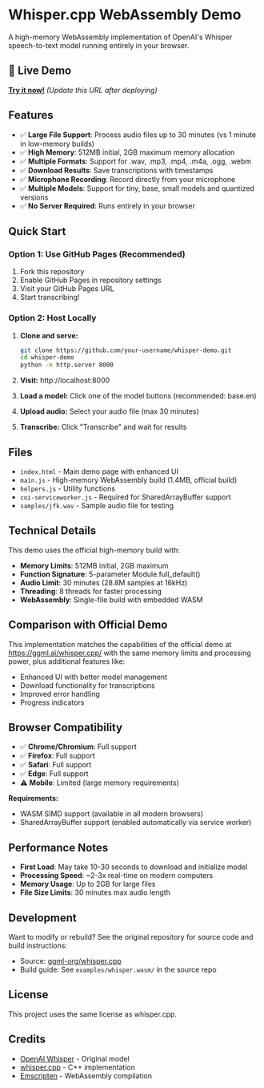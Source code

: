 # Whisper.cpp WebAssembly Demo

A high-memory WebAssembly implementation of OpenAI's Whisper speech-to-text model running entirely in your browser.

## 🚀 Live Demo

**[Try it now!](https://your-username.github.io/whisper-demo)** *(Update this URL after deploying)*

## Features

- ✅ **Large File Support**: Process audio files up to 30 minutes (vs 1 minute in low-memory builds)
- ✅ **High Memory**: 512MB initial, 2GB maximum memory allocation
- ✅ **Multiple Formats**: Support for .wav, .mp3, .mp4, .m4a, .ogg, .webm
- ✅ **Download Results**: Save transcriptions with timestamps
- ✅ **Microphone Recording**: Record directly from your microphone
- ✅ **Multiple Models**: Support for tiny, base, small models and quantized versions
- ✅ **No Server Required**: Runs entirely in your browser

## Quick Start

### Option 1: Use GitHub Pages (Recommended)
1. Fork this repository
2. Enable GitHub Pages in repository settings
3. Visit your GitHub Pages URL
4. Start transcribing!

### Option 2: Host Locally
1. **Clone and serve:**
   ```bash
   git clone https://github.com/your-username/whisper-demo.git
   cd whisper-demo
   python -m http.server 8000
   ```
   
2. **Visit:** http://localhost:8000

3. **Load a model:** Click one of the model buttons (recommended: base.en)

4. **Upload audio:** Select your audio file (max 30 minutes)

5. **Transcribe:** Click "Transcribe" and wait for results

## Files

- `index.html` - Main demo page with enhanced UI
- `main.js` - High-memory WebAssembly build (1.4MB, official build)
- `helpers.js` - Utility functions
- `coi-serviceworker.js` - Required for SharedArrayBuffer support
- `samples/jfk.wav` - Sample audio file for testing

## Technical Details

This demo uses the official high-memory build with:
- **Memory Limits**: 512MB initial, 2GB maximum  
- **Function Signature**: 5-parameter Module.full_default()
- **Audio Limit**: 30 minutes (28.8M samples at 16kHz)
- **Threading**: 8 threads for faster processing
- **WebAssembly**: Single-file build with embedded WASM

## Comparison with Official Demo

This implementation matches the capabilities of the official demo at https://ggml.ai/whisper.cpp/ with the same memory limits and processing power, plus additional features like:
- Enhanced UI with better model management
- Download functionality for transcriptions
- Improved error handling
- Progress indicators

## Browser Compatibility

- ✅ **Chrome/Chromium**: Full support
- ✅ **Firefox**: Full support  
- ✅ **Safari**: Full support
- ✅ **Edge**: Full support
- ⚠️ **Mobile**: Limited (large memory requirements)

**Requirements:**
- WASM SIMD support (available in all modern browsers)
- SharedArrayBuffer support (enabled automatically via service worker)

## Performance Notes

- **First Load**: May take 10-30 seconds to download and initialize model
- **Processing Speed**: ~2-3x real-time on modern computers
- **Memory Usage**: Up to 2GB for large files
- **File Size Limits**: 30 minutes max audio length

## Development

Want to modify or rebuild? See the original repository for source code and build instructions:
- Source: [ggml-org/whisper.cpp](https://github.com/ggml-org/whisper.cpp)
- Build guide: See `examples/whisper.wasm/` in the source repo

## License

This project uses the same license as whisper.cpp.

## Credits

- [OpenAI Whisper](https://github.com/openai/whisper) - Original model
- [whisper.cpp](https://github.com/ggml-org/whisper.cpp) - C++ implementation
- [Emscripten](https://emscripten.org/) - WebAssembly compilation
